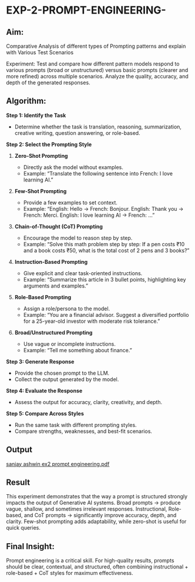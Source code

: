 # EXP-2-PROMPT-ENGINEERING-

## Aim: 
Comparative Analysis of different types of Prompting patterns and explain with Various Test Scenarios

Experiment:
Test and compare how different pattern models respond to various prompts (broad or unstructured) versus basic prompts (clearer and more refined) across multiple scenarios. 
Analyze the quality, accuracy, and depth of the generated responses.


## Algorithm:

**Step 1: Identify the Task**

* Determine whether the task is translation, reasoning, summarization, creative writing, question answering, or role-based.

**Step 2: Select the Prompting Style**

1. **Zero-Shot Prompting**

   * Directly ask the model without examples.
   * Example: “Translate the following sentence into French: I love learning AI.”

2. **Few-Shot Prompting**

   * Provide a few examples to set context.
   * Example: “English: Hello → French: Bonjour. English: Thank you → French: Merci. English: I love learning AI → French: …”

3. **Chain-of-Thought (CoT) Prompting**

   * Encourage the model to reason step by step.
   * Example: “Solve this math problem step by step: If a pen costs ₹10 and a book costs ₹50, what is the total cost of 2 pens and 3 books?”

4. **Instruction-Based Prompting**

   * Give explicit and clear task-oriented instructions.
   * Example: “Summarize this article in 3 bullet points, highlighting key arguments and examples.”

5. **Role-Based Prompting**

   * Assign a role/persona to the model.
   * Example: “You are a financial advisor. Suggest a diversified portfolio for a 25-year-old investor with moderate risk tolerance.”

6. **Broad/Unstructured Prompting**

   * Use vague or incomplete instructions.
   * Example: “Tell me something about finance.”

**Step 3: Generate Response**

* Provide the chosen prompt to the LLM.
* Collect the output generated by the model.

**Step 4: Evaluate the Response**

* Assess the output for accuracy, clarity, creativity, and depth.

**Step 5: Compare Across Styles**

* Run the same task with different prompting styles.
* Compare strengths, weaknesses, and best-fit scenarios.

## Output
[sanjay ashwin ex2 prompt engineering.pdf](https://github.com/user-attachments/files/22057568/sanjay.ashwin.ex2.prompt.engineering.pdf)

## Result
This experiment demonstrates that the way a prompt is structured strongly impacts the output of Generative AI systems. Broad prompts → produce vague, shallow, and sometimes irrelevant responses. Instructional, Role-based, and CoT prompts → significantly improve accuracy, depth, and clarity. Few-shot prompting adds adaptability, while zero-shot is useful for quick queries.

## Final Insight:
Prompt engineering is a critical skill. For high-quality results, prompts should be clear, contextual, and structured, often combining instructional + role-based + CoT styles for maximum effectiveness.

